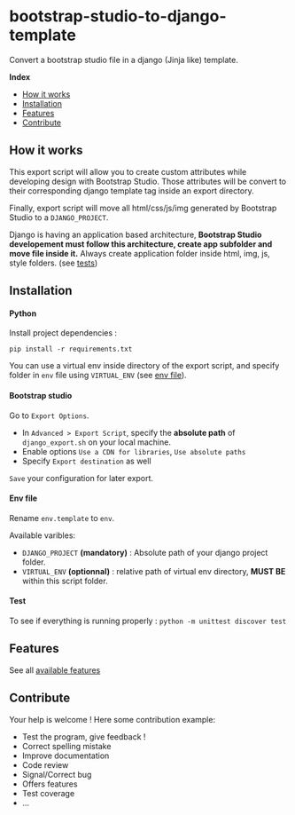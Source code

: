 # bootstrap-studio-to-django-template
Convert a bootstrap studio file in a django (Jinja like) template.

**Index**
- [How it works](#how-it-works)
- [Installation](#installation)
- [Features](#features)
- [Contribute](#contribute)

## How it works

This export script will allow you to create custom attributes while developing design with Bootstrap Studio. Those attributes will be convert to their corresponding django template tag inside an export directory.

Finally, export script will move all html/css/js/img generated by Bootstrap Studio to a `DJANGO_PROJECT`.

Django is having an application based architecture, **Bootstrap Studio developement must follow this architecture, create app subfolder and move file inside it.** Always create application folder inside html, img, js, style folders. (see [tests](test/tree_script/mixed/multiple_assets_type))


## Installation

#### Python
Install project dependencies :
```
pip install -r requirements.txt
```
You can use a virtual env inside directory of the export script, and specify folder in `env` file using `VIRTUAL_ENV` (see [env file](#env-file)).

#### Bootstrap studio

Go to `Export Options`.
- In `Advanced > Export Script`, specify the **absolute path** of `django_export.sh` on your local machine.
- Enable options `Use a CDN for libraries`, `Use absolute paths`
- Specify `Export destination` as well

`Save` your configuration for later export.

#### Env file
Rename `env.template` to `env`.  

Available varibles:
- `DJANGO_PROJECT` **(mandatory)** : Absolute path of your django project folder.
- `VIRTUAL_ENV` **(optionnal)** : relative path of virtual env directory, **MUST BE** within this script folder.

#### Test
To see if everything is running properly : `python -m unittest discover test`

## Features

See all [available features](features.md)

## Contribute
Your help is welcome ! Here some contribution example:
- Test the program, give feedback !
- Correct spelling mistake
- Improve documentation
- Code review
- Signal/Correct bug
- Offers features
- Test coverage
- ...
